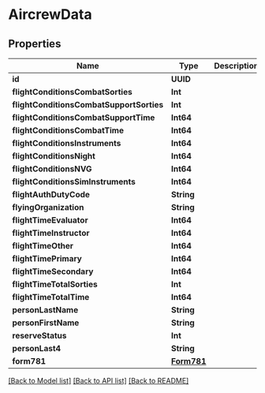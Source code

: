 # AircrewData

## Properties
Name | Type | Description | Notes
------------ | ------------- | ------------- | -------------
**id** | **UUID** |  | [optional] 
**flightConditionsCombatSorties** | **Int** |  | 
**flightConditionsCombatSupportSorties** | **Int** |  | 
**flightConditionsCombatSupportTime** | **Int64** |  | 
**flightConditionsCombatTime** | **Int64** |  | 
**flightConditionsInstruments** | **Int64** |  | 
**flightConditionsNight** | **Int64** |  | 
**flightConditionsNVG** | **Int64** |  | 
**flightConditionsSimInstruments** | **Int64** |  | 
**flightAuthDutyCode** | **String** |  | 
**flyingOrganization** | **String** |  | [optional] 
**flightTimeEvaluator** | **Int64** |  | 
**flightTimeInstructor** | **Int64** |  | 
**flightTimeOther** | **Int64** |  | 
**flightTimePrimary** | **Int64** |  | 
**flightTimeSecondary** | **Int64** |  | 
**flightTimeTotalSorties** | **Int** |  | 
**flightTimeTotalTime** | **Int64** |  | 
**personLastName** | **String** |  | 
**personFirstName** | **String** |  | 
**reserveStatus** | **Int** |  | 
**personLast4** | **String** |  | 
**form781** | [**Form781**](Form781.md) |  | [optional] 

[[Back to Model list]](../README.md#documentation-for-models) [[Back to API list]](../README.md#documentation-for-api-endpoints) [[Back to README]](../README.md)


